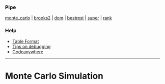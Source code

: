 ### Pipe
[monte_carlo](monte_carlo.md) | [brooks2](brooks.md) | [dom](dom.md) | [bestrest](bestrest.md) | [super](super.md) | [rank](rank.md)

### Help
+ [Table Format](table.md)
+ [Tips on debugging](debug.md)
+ [Codeanywhere](codeanywhere.md)
----

# Monte Carlo Simulation
